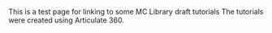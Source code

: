 This is a test page for linking to some MC Library draft tutorials
The tutorials were created using Articulate 360.
